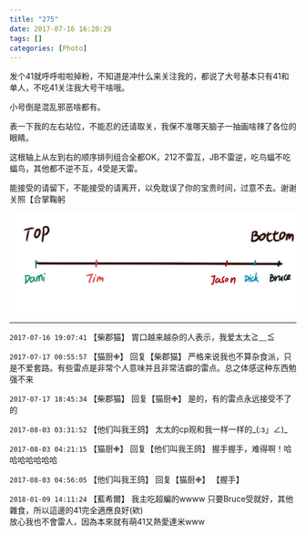 ```yaml
---
title: "275"
date: 2017-07-16 16:20:29
tags: []
categories: [Photo]
---
```


<p>发个41就呼呼啦啦掉粉，不知道是冲什么来关注我的，都说了大号基本只有41和单人，不吃41关注我大号干啥哦。</p> 
<p>小号倒是混乱邪恶啥都有。</p> 
<p>表一下我的左右站位，不能忍的还请取关，我保不准哪天脑子一抽画啥辣了各位的眼睛。</p> 
<p>这根轴上从左到右的顺序排列组合全都OK，212不雷互，JB不雷逆，吃鸟蝠不吃蝠鸟，其他都不逆不互，4受是天雷。</p> 
<p>能接受的请留下，不能接受的请离开，以免耽误了你的宝贵时间，过意不去。谢谢关照【合掌鞠躬</p>

![](https://raw.githubusercontent.com/alicewish/meowchain247/master/img_cVZNdzJtQk9JV2VUWUhMTWdpRisxUE9FU3c0K3ArbHlBUWRQeStLWjZaTHU4d1h2Ny9UTkl3PT0.jpg)

---

`2017-07-16 19:07:41` 【柴郡猫】 胃口越来越杂的人表示，我爱太太≧﹏≦

`2017-07-17 00:55:57` 【猫厨✙】 回复【柴郡猫】 严格来说我也不算杂食派，只是不爱套路。有些雷点是非常个人意味并且非常洁癖的雷点。总之体感这种东西勉强不来

`2017-07-17 18:45:34` 【柴郡猫】 回复【猫厨✙】 是的，有的雷点永远接受不了的

`2017-08-03 03:31:52` 【他们叫我王鸽】 太太的cp观和我一样一样的\_(:з」∠)\_

`2017-08-03 04:21:15` 【猫厨✙】 回复【他们叫我王鸽】 握手握手，难得啊！哈哈哈哈哈哈哈

`2017-08-03 04:56:05` 【他们叫我王鸽】 回复【猫厨✙】 【握手】

`2018-01-09 14:11:24` 【藍希爾】 我主吃超蝙的wwww 只要Bruce受就好，其他雜食，所以這邊的41完全適應良好(欸)   
放心我也不會雷人，因為本來就有萌41又熱愛達米www
